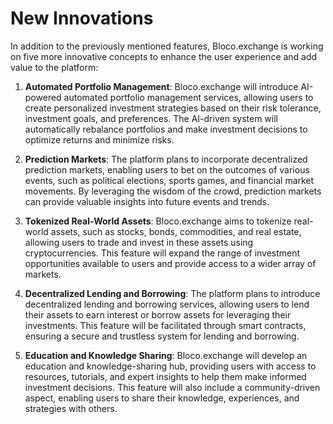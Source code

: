 # New Innovations

In addition to the previously mentioned features, Bloco.exchange is working on five more innovative concepts to enhance the user experience and add value to the platform:

1. **Automated Portfolio Management**: Bloco.exchange will introduce AI-powered automated portfolio management services, allowing users to create personalized investment strategies based on their risk tolerance, investment goals, and preferences. The AI-driven system will automatically rebalance portfolios and make investment decisions to optimize returns and minimize risks.

2. **Prediction Markets**: The platform plans to incorporate decentralized prediction markets, enabling users to bet on the outcomes of various events, such as political elections, sports games, and financial market movements. By leveraging the wisdom of the crowd, prediction markets can provide valuable insights into future events and trends.

3. **Tokenized Real-World Assets**: Bloco.exchange aims to tokenize real-world assets, such as stocks, bonds, commodities, and real estate, allowing users to trade and invest in these assets using cryptocurrencies. This feature will expand the range of investment opportunities available to users and provide access to a wider array of markets.

4. **Decentralized Lending and Borrowing**: The platform plans to introduce decentralized lending and borrowing services, allowing users to lend their assets to earn interest or borrow assets for leveraging their investments. This feature will be facilitated through smart contracts, ensuring a secure and trustless system for lending and borrowing.

5. **Education and Knowledge Sharing**: Bloco.exchange will develop an education and knowledge-sharing hub, providing users with access to resources, tutorials, and expert insights to help them make informed investment decisions. This feature will also include a community-driven aspect, enabling users to share their knowledge, experiences, and strategies with others.
